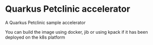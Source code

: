 # Quarkus Petclinic accelerator

A Quarkus Petclinic sample accelerator

You can build the image using docker, jib or using kpack if it has been deployed on the k8s platform